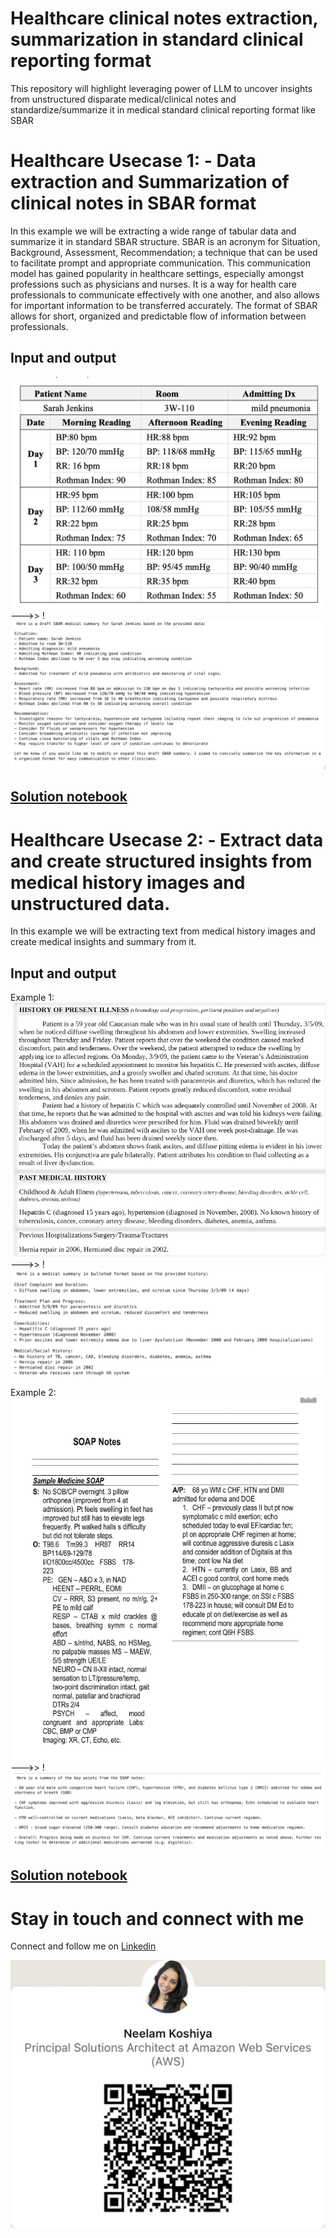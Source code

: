 # Healthcare clinical notes extraction, summarization in standard clinical reporting format
This repository will highlight leveraging power of LLM to uncover insights from unstructured disparate medical/clinical notes and standardize/summarize it in medical standard clinical reporting format like SBAR 

# Healthcare Usecase 1:  - Data extraction and Summarization of clinical notes in SBAR format
In this example we will be extracting a wide range of tabular data and summarize it in standard SBAR structure. SBAR is an acronym for Situation, Background, Assessment, Recommendation; a technique that can be used to facilitate prompt and appropriate communication. This communication model has gained popularity in healthcare settings, especially amongst professions such as physicians and nurses. It is a way for health care professionals to communicate effectively with one another, and also allows for important information to be transferred accurately. The format of SBAR allows for short, organized and predictable flow of information between professionals.

## Input and output 

![input](tab.png)  --->>  !![input](sbar.png)

## [Solution notebook](/usecase1.ipynb)

# Healthcare Usecase 2:  - Extract data and create structured insights from medical history images and unstructured data.
In this example we will be extracting text from medical history images and create medical insights and summary from it.

## Input and output 

Example 1: 
![input](hp1.png)  --->>  !![input](summary.png)

Example 2: 
![input](hp2.png)  --->>  !![input](soap.png)

## [Solution notebook](/usecase2.ipynb)


# Stay in touch and connect with me
Connect and follow me on [Linkedin](https://www.linkedin.com/in/neelam-koshiya-3b8407120/)

![input](linkedin.jpg)
